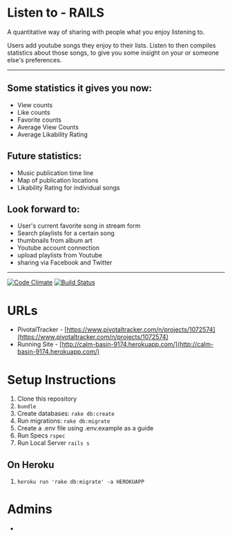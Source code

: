 Listen to - RAILS
======================================
A quantitative way of sharing with people what you enjoy listening to.

Users add youtube songs they enjoy to their lists.
Listen to then compiles statistics about those songs, to give you some insight on your or someone else's preferences.

<hr>

Some statistics it gives you now:
----------
* View counts
* Like counts
* Favorite counts
* Average View Counts
* Average Likability Rating

Future statistics:
------
* Music publication time line
* Map of publication locations
* Likability Rating for individual songs



Look forward to:
--------
* User's current favorite song in stream form
* Search playlists for a certain song
* thumbnails from album art
* Youtube account connection
* upload playlists from Youtube
* sharing via Facebook and Twitter

<hr>

[![Code Climate](https://codeclimate.com/github/bebepeng/listen_to.png)](https://codeclimate.com/github/bebepeng/listen_to)
[![Build Status](https://travis-ci.org/bebepeng/listen_to.svg?branch=master)](https://travis-ci.org/bebepeng/listen_to)


URLs
====
* PivotalTracker - [https://www.pivotaltracker.com/n/projects/1072574](https://www.pivotaltracker.com/n/projects/1072574)
* Running Site - [http://calm-basin-9174.herokuapp.com/](http://calm-basin-9174.herokuapp.com/)


Setup Instructions
==================
1. Clone this repository
1. `bundle`
1. Create databases: `rake db:create`
1. Run migrations: `rake db:migrate`
1. Create a .env file using .env.example as a guide
1. Run Specs `rspec`
1. Run Local Server `rails s`

On Heroku
---------
1. `heroku run 'rake db:migrate' -a HEROKUAPP`

Admins
======
*
